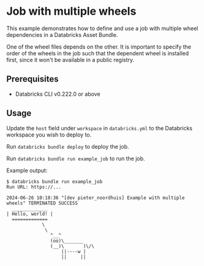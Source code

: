 # Job with multiple wheels

This example demonstrates how to define and use a job with multiple wheel dependencies in a Databricks Asset Bundle.

One of the wheel files depends on the other. It is important to specify the order of the wheels in the job such that
the dependent wheel is installed first, since it won't be available in a public registry.

## Prerequisites

* Databricks CLI v0.222.0 or above

## Usage

Update the `host` field under `workspace` in `databricks.yml` to the Databricks workspace you wish to deploy to.

Run `databricks bundle deploy` to deploy the job.

Run `databricks bundle run example_job` to run the job.

Example output:

```
$ databricks bundle run example_job
Run URL: https://...

2024-06-26 10:18:36 "[dev pieter_noordhuis] Example with multiple wheels" TERMINATED SUCCESS
  _____________
| Hello, world! |
  =============
             \
              \
                ^__^
                (oo)\_______
                (__)\       )\/\
                    ||----w |
                    ||     ||
```
